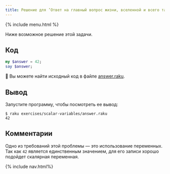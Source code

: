 ```yaml
---
title: Решение для ’Ответ на главный вопрос жизни, вселенной и всего такого‘
---
```


{% include menu.html %}

Ниже возможное решение этой задачи.

## Код

```raku
my $answer = 42;
say $answer;
```

🦋 Вы можете найти исходный код в файле [answer.raku](https://github.com/ash/raku-course/blob/master/exercises/scalar-variables/answer.raku).

## Вывод

Запустите программу, чтобы посмотреть ее вывод:

```console
$ raku exercises/scalar-variables/answer.raku 
42
```

## Комментарии

Одно из требований этой проблемы — это использование переменных. Так как `42`
является единственным значением, для его записи хорошо подойдет скалярная
переменная.

{% include nav.html%}
